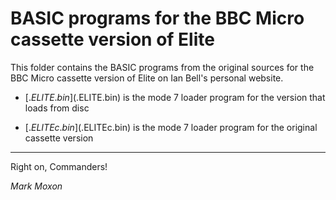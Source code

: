 # BASIC programs for the BBC Micro cassette version of Elite

This folder contains the BASIC programs from the original sources for the BBC Micro cassette version of Elite on Ian Bell's personal website.

* [$.ELITE.bin]($.ELITE.bin) is the mode 7 loader program for the version that loads from disc

* [$.ELITEc.bin]($.ELITEc.bin) is the mode 7 loader program for the original cassette version

---

Right on, Commanders!

_Mark Moxon_